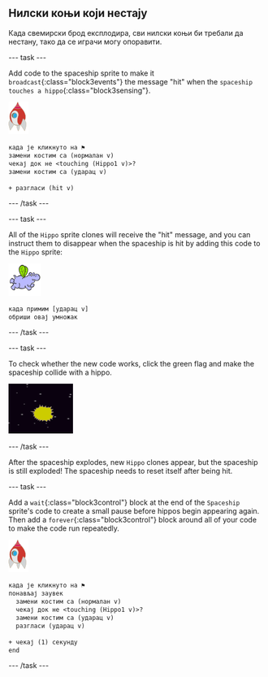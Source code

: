 ## Нилски коњи који нестају

Када свемирски брод експлодира, сви нилски коњи би требали да нестану, тако да се играчи могу опоравити.

\--- task \---

Add code to the spaceship sprite to make it `broadcast`{:class="block3events"} the message "hit" when the `spaceship touches a hippo`{:class="block3sensing"}.

![лик ракете](images/rocket-sprite.png)

```blocks3
када је кликнуто на ⚑
замени костим са (нормалан v)
чекај док не <touching (Hippo1 v)>?
замени костим са (ударац v)

+ разгласи (hit v)
```

\--- /task \---

\--- task \---

All of the `Hippo` sprite clones will receive the "hit" message, and you can instruct them to disappear when the spaceship is hit by adding this code to the `Hippo` sprite:

![лик нилског коња](images/hippo-sprite.png)

```blocks3
када примим [ударац v]
обриши овај умножак
```

\--- /task \---

\--- task \---

To check whether the new code works, click the green flag and make the spaceship collide with a hippo.

![снимак екрана](images/invaders-hippo-collide.png)

\--- /task \---

After the spaceship explodes, new `Hippo` clones appear, but the spaceship is still exploded! The spaceship needs to reset itself after being hit.

\--- task \---

Add a `wait`{:class="block3control"} block at the end of the `Spaceship` sprite's code to create a small pause before hippos begin appearing again. Then add a `forever`{:class="block3control"} block around all of your code to make the code run repeatedly.

![лик ракете](images/rocket-sprite.png)

```blocks3
када је кликнуто на ⚑
понављај заувек 
  замени костим са (нормалан v)
  чекај док не <touching (Hippo1 v)>?
  замени костим са (ударац v)
  разгласи (ударац v)

+ чекај (1) секунду
end
```

\--- /task \---